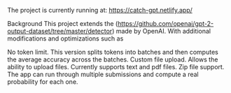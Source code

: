The project is currently running at: https://catch-gpt.netlify.app/

Background
This project extends the (https://github.com/openai/gpt-2-output-dataset/tree/master/detector) made by OpenAI. With additional modifications and optimizations such as

No token limit. This version splits tokens into batches and then computes the average accuracy across the batches.
Custom file upload. Allows the ability to upload files. Currently supports text and pdf files.
Zip file support. The app can run through multiple submissions and compute a real probability for each one.